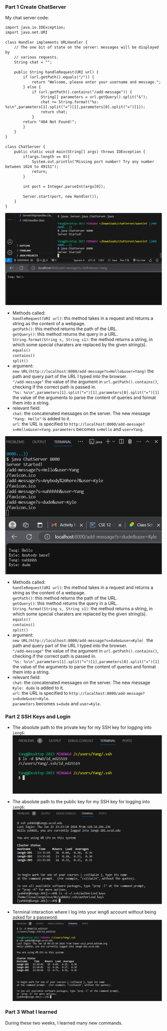 ### Part 1 Create ChatServer
My chat server code: 

    import java.io.IOException;
    import java.net.URI
    
    class Handler implements URLHandler {
        // The one bit of state on the server: messages will be displayed by
        // various requests.
        String chat = "";

        public String handleRequest(URI url) {
            if (url.getPath().equals("/")) {
                return "Welcome, please enter your username and message.";
            } else {
                if (url.getPath().contains("/add-message")) {
                    String[] parameters = url.getQuery().split("&");
                    chat += String.format("%s: %s\n",parameters[1].split("=")[1],parameters[0].split("=")[1]);
                    return chat;
                }
            return "404 Not Found!";
            }
        }
    }

    class ChatServer {
        public static void main(String[] args) throws IOException {
            if(args.length == 0){
                System.out.println("Missing port number! Try any number between 1024 to 49151");
                return;
            }

            int port = Integer.parseInt(args[0]);

            Server.start(port, new Handler());
        }
    }


![Image](chat1.png)  
- Methods called:  <br>
    `handleRequest(URI url)`: ths method takes in a request and returns a string as the content of a webpage.  <br>
    `getPath()`: this method returns the path of the URL.  <br>
    `getQuery()`: this method returns the query in a URL.  <br>
    `String.format(String s, String s1)`: the method returns a string, in which some special charaters are replaced by the given string(s).<br>
    `equals()` <br>
    `contains()` <br>
    `split()` <br>
- argument:  <br>
    `new URL(http://localhost:8000/add-message?s=Hello&user=Yang)` the path and query part of the URL
   I typed into the browser.   <br>
   `"/add-message"` the value of the argument in `url.getPath().contains()`, checking if the correct path is passed in. <br>
   `"%s: %s\n",parameters[1].split("=")[1],parameters[0].split("=")[1]` the value of the arguments to parse the content of queries and format them into a string. <br>
- relevant field: <br>
    `chat`: the concatenated messages on the server. The new message `"Yang: Hello"` is added to it. <br>
    `url`: the URL is specified to `http://localhost:8000/add-message?s=Hello&user=Yang`.
    `parameters` becomes `s=Hello` and `user=Yang`.
    

![Image](chat2.png)  
- Methods called:  <br>
    `handleRequest(URI url)`: ths method takes in a request and returns a string as the content of a webpage.  <br>
    `getPath()`: this method returns the path of the URL.  <br>
    `getQuery()`: this method returns the query in a URL.  <br>
    `String.format(String s, String s1)`: the method returns a string, in which some special charaters are replaced by the given string(s).<br>
    `equals()` <br>
    `contains()` <br>
    `split()` <br>
- argument:  <br>
    `new URL(http://localhost:8000/add-message?s=dude&user=Kyle）` the path and query part of the URL
   I typed into the browser.   <br>
   `"/add-message"` the value of the argument in `url.getPath().contains()`, checking if the correct path is passed in. <br>
   `"%s: %s\n",parameters[1].split("=")[1],parameters[0].split("=")[1]` the value of the arguments to parse the content of queries and format them into a string. <br>
- relevant field: <br>
    `chat`: the concatenated messages on the server. The new message `Kyle: dude` is added to it. <br>
    `url`: the URL is specified to `http://localhost:8000/add-message?s=dude&user=Kyle`. <br>
    `parameters` becomes `s=dude` and `user=Kyle`. <br>


### Part 2 SSH Keys and Login

- The absolute path to the private key for my SSH key for logging into `ieng6`: <br>
![Image](ls1.png)

- The absolute path to the public key for my SSH key for logging into `ieng6`: <br>
![Image](ls2.png)

- Terminal interaction where I log into your ieng6 account without being asked for a password: <br>
![Image](ls3.png)

### Part 3 What I learned
During these two weeks, I learned many new commands.
